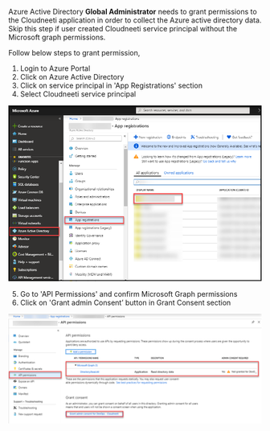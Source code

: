 Azure Active Directory **Global Administrator** needs to grant permissions to the Cloudneeti application in order to collect the Azure active directory data. 
Skip this step if user created Cloudneeti service principal without the Microsoft graph permissions.

Follow below steps to grant permission,

1. Login to Azure Portal
2. Click on Azure Active Directory
3. Click on service principal in 'App Registrations' section
4. Select Cloudneeti service principal

![](images/11.png?raw=true)

5. Go to 'API Permissions' and confirm Microsoft Graph permissions
6. Click on 'Grant admin Consent’ button in Grant Consent section

![](images/12.png?raw=true)
